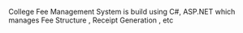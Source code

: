 College Fee Management System is build using C#, ASP.NET which manages Fee Structure , Receipt Generation , etc 
